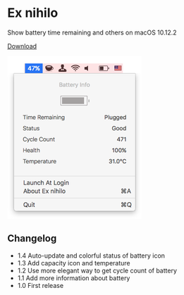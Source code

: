 # Ex nihilo
Show battery time remaining and others on macOS 10.12.2

[Download](https://github.com/Vayn/ex-nihilo/blob/master/ExNihilo_1.3.dmg?raw=true)

![Screenshot][1]

## Changelog

- 1.4 Auto-update and colorful status of battery icon
- 1.3 Add capacity icon and temperature
- 1.2 Use more elegant way to get cycle count of battery
- 1.1 Add more information about battery
- 1.0 First release

[1]: https://github.com/Vayn/ex-nihilo/blob/master/Screenshot.png?raw=true


